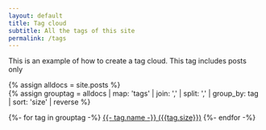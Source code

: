 ```yaml
---
layout: default
title: Tag cloud
subtitle: All the tags of this site
permalink: /tags
---
```


This is an example of how to create a tag cloud. This tag includes posts only


{% assign alldocs = site.posts %}		
{% assign grouptag =  alldocs | map: 'tags' | join: ','  | split: ','  | group_by: tag | sort: 'size' | reverse %}

<div class="row pt-5" id="years">
<div class="col">
	{%- for tag in grouptag -%}
	<a href="#{{- tag.name -}}" class="btn btn-primary">{{- tag.name -}} ({{tag.size}})</a>
	{%- endfor -%}
	</div>
</div>